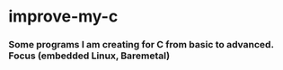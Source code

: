 # improve-my-c
<h3> Some programs I am creating for C from basic to advanced. Focus (embedded Linux, Baremetal) </h3>
